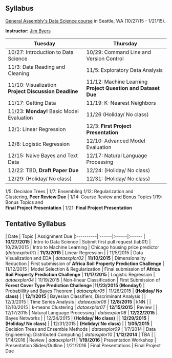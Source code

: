 ## Syllabus
[General Assembly's Data Science course](https://generalassemb.ly/education/data-science/seattle/) in Seattle, WA (10/27/15 - 1/21/15).

**Instructor:** [Jim Byers](https://www.linkedin.com/profile/view?id=ADEAAAEai9UBI1CGmAPFMYpURJeL9zvxWX6xBqI)

Tuesday | Thursday
--- | ---
10/27: Introduction to Data Science | 10/29: Command Line and Version Control
11/3: Data Reading and Cleaning | 11/5: Exploratory Data Analysis
11/10: Visualization<br>**Project Discussion Deadline** | 11/12: Machine Learning<br>**Project Question and Dataset Due**
11/17: Getting Data | 11/19: K-Nearest Neighbors
11/23: **Monday!** Basic Model Evaluation | 11/26 (Holiday/ No class) |
12/1: Linear Regression | 12/3:  **First Project Presentation** 
12/8: Logistic Regression | 12/10: Advanced Model Evaluation
12/15: Naive Bayes and Text Data | 12/17: Natural Language Processing
12/22: TBD, **Draft Paper Due** | 12/24: (Holiday/ No class)
12/29: (Holiday/ No class) | 12/31: (Holiday/ No class)

1/5: Decision Trees | 1/7: Ensembling
1/12: Regularization and<br>Clustering, **Peer Review Due** | 1/14: Course Review and Bonus Topics
1/19: Bonus Topics and<br>**Final Project Presentation** | 1/21: **Final Project Presentation**


## Tentative Syllabus

| Date      | Topic | Assignment Due 
|:----------|:------|:------|:------
| **10/27/2015** | Intro to Data Science | Submit first pull request (lab01)
| 10/29/2015 | Intro to Machine Learning | Chicago housing price predictor (*dataexplor01*)
| **11/3/2015**  | Linear Regression | 
| 11/5/2015 | Data Visualization and EDA | *dataexplor02*
| **11/10/2015**  | Dimensionality Reduction | First submission of **Africa Soil Property Prediction Challenge**
| 11/12/2015 | Model Selection & Regularization | Final submission of **Africa Soil Property Prediction Challenge**
| **11/17/2015** | Logistic Regression | *dataexplor04*
| 11/19/2015 | Non-linear Classification | First Submission of **Forest Cover Type Prediction Challenge**
|**11/23/2015 (Monday!)** | Probablility and Bayes Theorem | *dataexplor05*
| 11/26/2015  | **(Holiday/ No class)** |
| **12/1/2015** | Bayesian Classifiers, Discriminant Analysis | 
| 12/3/2015  | Time Series Analysis | *dataexplor06*
| **12/8/2015** | kNN | 
| 12/10/2015 | k-means Clustering | *dataexplor07*
| **12/15/2015** | Review | 
| 12/17/2015 | Natural Language Processing | *dataexplor08*
| **12/22/2015** | Bayes Networks |
| 12/24/2015 | **(Holiday/ No class)** |
| **12/29/2015** | **(Holiday/ No class)** |
| 12/31/2015 | **(Holiday/ No class)** |
| **1/05/2015** | Decision Trees and Ensemble Methods | *dataexplor09*
| 1/7/2014 | Data Engineering: Distributed Computing | *dataexplor10*
| **1/12/2014**  | TBA | 
| 1/14/2016  | Review | *dataexplor11*
| **1/19/2016**  | Presentation Workshop | Presentation Slides/Outline
| 1/21/2016 | Final Presentations | Final Project Due
